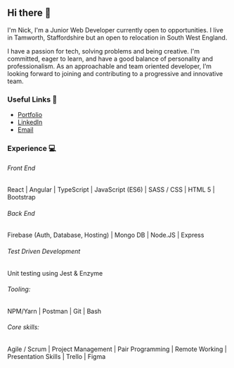 ## Hi there 👋 

I'm Nick, I'm a Junior Web Developer currently open to opportunities. I live in Tamworth, Staffordshire but an open to relocation in South West England.

I have a passion for tech, solving problems and being creative. I'm committed, eager to learn, and have a good balance of personality and professionalism. As an approachable and team oriented developer, I’m looking forward to joining and contributing to a progressive and innovative team.

### Useful Links  🔗

* [Portfolio](https://truby.io)
* [LinkedIn](https://linkedin.com/in/nicktruby)
* [Email](mailto:nick@truby.io)

### Experience  💻

###### Front End
React | Angular | TypeScript | JavaScript (ES6) | SASS / CSS | HTML 5 | Bootstrap

###### Back End
Firebase (Auth, Database, Hosting) | Mongo DB | Node.JS | Express

###### Test Driven Development

Unit testing using Jest & Enzyme

###### Tooling:

NPM/Yarn | Postman | Git | Bash

###### Core skills:

Agile / Scrum | Project Management | Pair Programming | Remote Working | Presentation Skills | Trello | Figma
